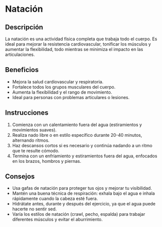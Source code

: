 # Natación

## Descripción
La natación es una actividad física completa que trabaja todo el cuerpo. Es ideal para mejorar la resistencia cardiovascular, tonificar los músculos y aumentar la flexibilidad, todo mientras se minimiza el impacto en las articulaciones.

## Beneficios
- Mejora la salud cardiovascular y respiratoria.
- Fortalece todos los grupos musculares del cuerpo.
- Aumenta la flexibilidad y el rango de movimiento.
- Ideal para personas con problemas articulares o lesiones.

## Instrucciones
1. Comienza con un calentamiento fuera del agua (estiramientos y movimientos suaves).
2. Realiza nado libre o en estilo específico durante 20-40 minutos, alternando ritmos.
3. Haz descansos cortos si es necesario y continúa nadando a un ritmo que te resulte cómodo.
4. Termina con un enfriamiento y estiramientos fuera del agua, enfocados en los brazos, hombros y piernas.

## Consejos
- Usa gafas de natación para proteger tus ojos y mejorar tu visibilidad.
- Mantén una buena técnica de respiración: exhala bajo el agua e inhala rápidamente cuando la cabeza esté fuera.
- Hidrátate antes, durante y después del ejercicio, ya que el agua puede hacerte no sentir sed.
- Varía los estilos de natación (crawl, pecho, espalda) para trabajar diferentes músculos y evitar el aburrimiento.